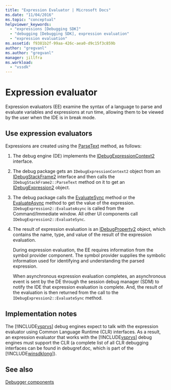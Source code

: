 ```yaml
---
title: "Expression Evaluator | Microsoft Docs"
ms.date: "11/04/2016"
ms.topic: "conceptual"
helpviewer_keywords: 
  - "expressions [Debugging SDK]"
  - "debugging [Debugging SDK], expression evaluation"
  - "expression evaluation"
ms.assetid: f9381b2f-99aa-426c-aea0-d9c15f3c859b
author: "gregvanl"
ms.author: "gregvanl"
manager: jillfra
ms.workload: 
  - "vssdk"
---
```

# Expression evaluator
Expression evaluators (EE) examine the syntax of a language to parse and evaluate variables and expressions at run time, allowing them to be viewed by the user when the IDE is in break mode.  
  
## Use expression evaluators  
 Expressions are created using the [ParseText](../../extensibility/debugger/reference/idebugexpressioncontext2-parsetext.md) method, as follows:  
  
1. The debug engine (DE) implements the [IDebugExpressionContext2](../../extensibility/debugger/reference/idebugexpressioncontext2.md) interface.  
  
2. The debug package gets an `IDebugExpressionContext2` object from an [IDebugStackFrame2](../../extensibility/debugger/reference/idebugstackframe2.md) interface and then calls the `IDebugStackFrame2::ParseText` method on it to get an [IDebugExpression2](../../extensibility/debugger/reference/idebugexpression2.md) object.  
  
3. The debug package calls the [EvaluateSync](../../extensibility/debugger/reference/idebugexpression2-evaluatesync.md) method or the [EvaluateAsync](../../extensibility/debugger/reference/idebugexpression2-evaluateasync.md) method to get the value of the expression. `IDebugExpression2::EvaluateAsync` is called from the Command/Immediate window. All other UI components call `IDebugExpression2::EvaluateSync`.  
  
4. The result of expression evaluation is an [IDebugProperty2](../../extensibility/debugger/reference/idebugproperty2.md) object, which contains the name, type, and value of the result of the expression evaluation.  
  
   During expression evaluation, the EE requires information from the symbol provider component. The symbol provider supplies the symbolic information used for identifying and understanding the parsed expression.  
  
   When asynchronous expression evaluation completes, an asynchronous event is sent by the DE through the session debug manager (SDM) to notify the IDE that expression evaluation is complete. And, the result of the evaluation is then returned from the call to the `IDebugExpression2::EvaluateSync` method.  
  
## Implementation notes  
 The [!INCLUDE[vsprvs](../../code-quality/includes/vsprvs_md.md)] debug engines expect to talk with the expression evaluator using Common Language Runtime (CLR) interfaces. As a result, an expression evaluator that works with the [!INCLUDE[vsprvs](../../code-quality/includes/vsprvs_md.md)] debug engines must support the CLR (a complete list of all CLR debugging interfaces can be found in debugref.doc, which is part of the [!INCLUDE[winsdklong](../../deployment/includes/winsdklong_md.md)]).  
  
## See also  
 [Debugger components](../../extensibility/debugger/debugger-components.md)